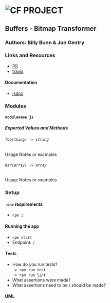![CF](http://i.imgur.com/7v5ASc8.png) PROJECT
=================================================

<!-- LINKS -->
<!-- Replace the link for each in brackets below -->
<!-- PR (working into submission) -->
[1]: https://github.com/401-advanced-javascript-billybunn/bitmap-transformer/pull/1
<!-- travis build -->
[2]: https://travis-ci.com/401-advanced-javascript-billybunn/bitmap-transformer/builds/105555337
<!-- back-end -->
[3]: http://xyz.com
<!-- front-end -->
[4]: http://xyz.com
<!-- swagger -->
[5]: http://xyz.com
<!-- jsdoc-->
[6]: heroku-link/docs 

## Buffers - Bitmap Transformer 

### Authors: Billy Bunn & Jon Gentry

### Links and Resources
* [PR][1]
* [travis][2]
<!-- (when applicable) -->
<!-- * [back-end][3] -->
<!-- (when applicable) -->
<!-- * [front-end][4] -->

#### Documentation
<!-- API assignments only -->
<!-- * [swagger][5] -->
<!-- (All assignments) -->
* [jsdoc][6]

### Modules
#### `modulename.js`
##### Exported Values and Methods

###### `foo(thing) -> string`
<!-- If you finished everything, you should be able to copy/paste the lab requirements and put them in present tense. -->
Usage Notes or examples

###### `bar(array) -> array`
Usage Notes or examples

### Setup
#### `.env` requirements
* `npm i`
<!-- * `PORT` - assign a port number -->
<!-- * `MONGODB_URI` - URL to the running mongo instance/db -->


#### Running the app
* `npm start`
* Endpoint: `/`
<!-- * Endpoint: `/foo/bar/`
  * Returns a JSON object with abc in it. -->
<!-- * Endpoint: `/bing/zing/`
  * Returns a JSON object with xyz in it. -->
  
#### Tests
* How do you run tests?
  * `npm run test`
  * `npm run lint`
* What assertions were made?
* What assertions need to be / should be made?

#### UML
<!-- Link to an image of the UML for your application and response to events -->
